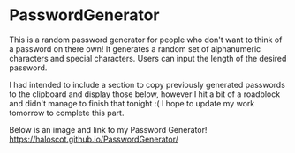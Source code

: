 # PasswordGenerator

This is a random password generator for people who don't want to think of a password on there own!  It generates a random set of alphanumeric characters and special characters.  Users can input the length of the desired password.

I had intended to include a section to copy previously generated passwords to the clipboard and display those below, however I hit a bit of a roadblock and didn't manage to finish that tonight :( I hope to update my work tomorrow to complete this part. 

Below is an image and link to my Password Generator!
https://haloscot.github.io/PasswordGenerator/

